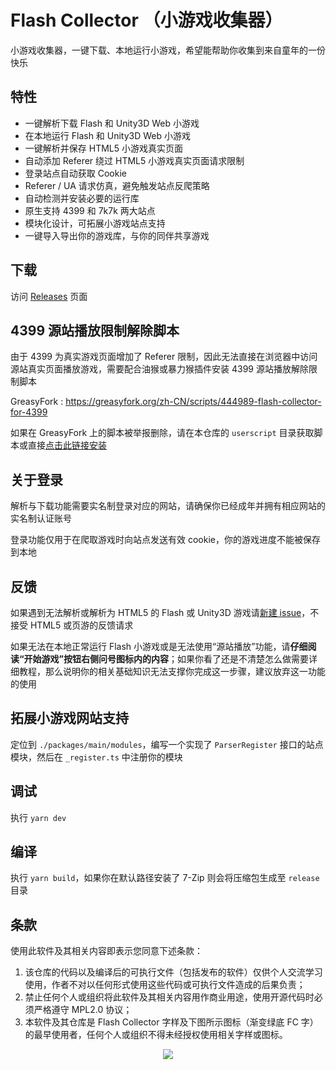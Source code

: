 # Flash Collector （小游戏收集器）

小游戏收集器，一键下载、本地运行小游戏，希望能帮助你收集到来自童年的一份快乐

## 特性

- 一键解析下载 Flash 和 Unity3D Web 小游戏
- 在本地运行 Flash 和 Unity3D Web 小游戏
- 一键解析并保存 HTML5 小游戏真实页面
- 自动添加 Referer 绕过 HTML5 小游戏真实页面请求限制
- 登录站点自动获取 Cookie
- Referer / UA 请求仿真，避免触发站点反爬策略
- 自动检测并安装必要的运行库
- 原生支持 4399 和 7k7k 两大站点
- 模块化设计，可拓展小游戏站点支持
- 一键导入导出你的游戏库，与你的同伴共享游戏
## 下载

访问 [Releases](https://github.com/Cnotech/flash-collector/releases) 页面

## 4399 源站播放限制解除脚本
由于 4399 为真实游戏页面增加了 Referer 限制，因此无法直接在浏览器中访问源站真实页面播放游戏，需要配合油猴或暴力猴插件安装 4399 源站播放解除限制脚本

GreasyFork : https://greasyfork.org/zh-CN/scripts/444989-flash-collector-for-4399

如果在 GreasyFork 上的脚本被举报删除，请在本仓库的 `userscript`
目录获取脚本或直接[点击此链接安装](https://github.com/Cnotech/flash-collector/raw/master/userscript/flash-collector-4399.user.js)
## 关于登录

解析与下载功能需要实名制登录对应的网站，请确保你已经成年并拥有相应网站的实名制认证账号

登录功能仅用于在爬取游戏时向站点发送有效 cookie，你的游戏进度不能被保存到本地

## 反馈

如果遇到无法解析或解析为 HTML5 的 Flash 或 Unity3D 游戏请[新建 issue](https://github.com/Cnotech/flash-collector/issues)，不接受 HTML5 或页游的反馈请求

如果无法在本地正常运行 Flash 小游戏或是无法使用“源站播放”功能，请**仔细阅读“开始游戏”按钮右侧问号图标内的内容**；如果你看了还是不清楚怎么做需要详细教程，那么说明你的相关基础知识无法支撑你完成这一步骤，建议放弃这一功能的使用

## 拓展小游戏网站支持

定位到 `./packages/main/modules`，编写一个实现了 `ParserRegister` 接口的站点模块，然后在 `_register.ts` 中注册你的模块

## 调试

执行 `yarn dev`

## 编译

执行 `yarn build`，如果你在默认路径安装了 7-Zip 则会将压缩包生成至 `release` 目录

## 条款

使用此软件及其相关内容即表示您同意下述条款：

1. 该仓库的代码以及编译后的可执行文件（包括发布的软件）仅供个人交流学习使用，作者不对以任何形式使用这些代码或可执行文件造成的后果负责；
2. 禁止任何个人或组织将此软件及其相关内容用作商业用途，使用开源代码时必须严格遵守 MPL2.0 协议；
3. 本软件及其仓库是 Flash Collector 字样及下图所示图标（渐变绿底 FC 字）的最早使用者，任何个人或组织不得未经授权使用相关字样或图标。

<div align=center>
    <img src="retinue/favicon.ico"/>
</div>
